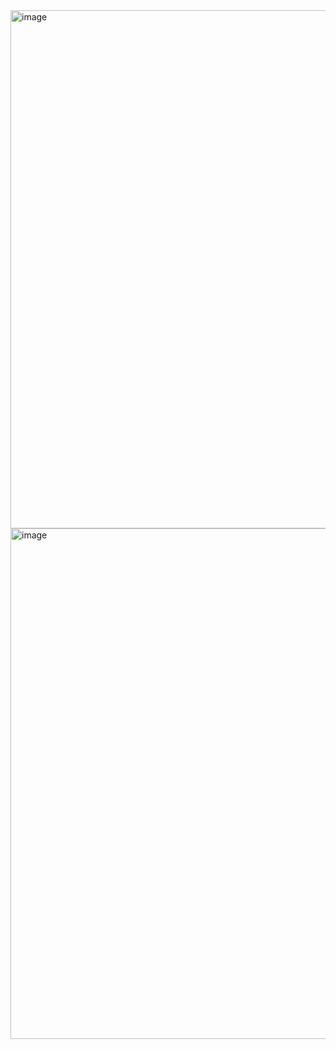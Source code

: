 <img width="829" alt="image" src="https://github.com/user-attachments/assets/c2fb6623-951b-4bca-9344-ea8fac5ca6ff">

<img width="817" alt="image" src="https://github.com/user-attachments/assets/e5a85bdc-928a-4549-b7fc-ac9b1f4a0b7e">
